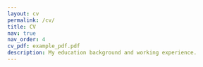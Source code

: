```yaml
---
layout: cv
permalink: /cv/
title: CV
nav: true
nav_order: 4
cv_pdf: example_pdf.pdf
description: My education background and working experience.
---
```


